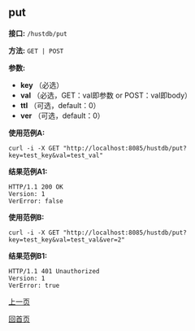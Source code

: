 ## put ##

**接口:** `/hustdb/put`

**方法:** `GET | POST`

**参数:** 

*  **key** （必选）  
*  **val** （必选，GET：val即参数 or POST：val即body）  
*  **ttl** （可选，default：0）
*  **ver** （可选，default：0）    

**使用范例A:**

    curl -i -X GET "http://localhost:8085/hustdb/put?key=test_key&val=test_val"

**结果范例A1:**

	HTTP/1.1 200 OK
	Version: 1
	VerError: false

**使用范例B:**

    curl -i -X GET "http://localhost:8085/hustdb/put?key=test_key&val=test_val&ver=2"

**结果范例B1:**

	HTTP/1.1 401 Unauthorized
	Version: 1
	VerError: true
	
[上一页](../hustdb.md)

[回首页](../../../index.md)